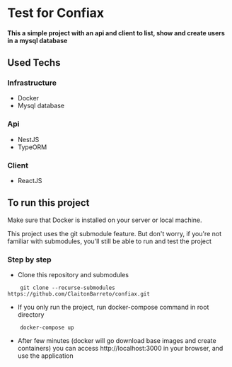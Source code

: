 # Test for Confiax

#### This a simple project with an api and client to list, show and create users in a mysql database



## Used Techs
### Infrastructure
- Docker
- Mysql database

### Api
- NestJS
- TypeORM

### Client
- ReactJS

## To run this project
Make sure that Docker is installed on your server or local machine.

This project uses the git submodule feature. But don't worry, if you're not familiar with submodules, you'll still be able to run and test the project

### Step by step
- Clone this repository and submodules
```git 
    git clone --recurse-submodules https://github.com/ClaitonBarreto/confiax.git
```

- If you only run the project, run docker-compose command in root directory

```docker 
    docker-compose up
```

- After few minutes (docker will go download base images and create containers) you can access http://localhost:3000 in your browser, and use the application
